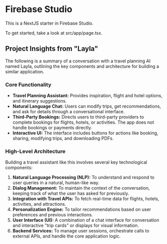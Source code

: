 # Firebase Studio

This is a NextJS starter in Firebase Studio.

To get started, take a look at src/app/page.tsx.

## Project Insights from "Layla"

The following is a summary of a conversation with a travel planning AI named Layla, outlining the key components and architecture for building a similar application.

### Core Functionality

- **Travel Planning Assistant:** Provides inspiration, flight and hotel options, and itinerary suggestions.
- **Natural Language Chat:** Users can modify trips, get recommendations, and ask for details through a conversational interface.
- **Third-Party Bookings:** Directs users to third-party providers to complete bookings for flights, hotels, or activities. The app does not handle bookings or payments directly.
- **Interactive UI:** The interface includes buttons for actions like booking, sharing, modifying trips, and downloading PDFs.

### High-Level Architecture

Building a travel assistant like this involves several key technological components:

1.  **Natural Language Processing (NLP):** To understand and respond to user queries in a natural, human-like way.
2.  **Dialog Management:** To maintain the context of the conversation, keeping track of what the user has asked for previously.
3.  **Integration with Travel APIs:** To fetch real-time data for flights, hotels, activities, and attractions.
4.  **Personalization Engine:** To tailor recommendations based on user preferences and previous interactions.
5.  **User Interface (UI):** A combination of a chat interface for conversation and interactive "trip cards" or displays for visual information.
6.  **Backend Services:** To manage user sessions, orchestrate calls to external APIs, and handle the core application logic.